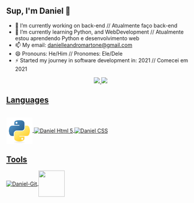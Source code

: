 ## Sup, I'm Daniel 👋


- 🔭 I’m currently working on back-end // Atualmente faço back-end
- 🌱 I’m currently learning Python, and WebDevelopment // Atualmente estou aprendendo Python e desenvolvimento web
- 📫 My email: danielleandromartone@gmail.com
- 😄 Pronouns: He/Him // Pronomes: Ele/Dele
- ⚡ Started my journey in software development in: 2021 // Comecei em 2021
<div align="center">
  <a href="https://github.com/Daniel-Martone">
  <img height="180em" src="https://github-readme-stats.vercel.app/api?username=Daniel-Martone&show_icons=true&theme=radical&include_all_commits=true&count_private=true"/>
  <img height="150m" src="https://github-readme-stats.vercel.app/api/top-langs/?username=Daniel-Martone&layout=compact&langs_count=7&theme=radical"/>
</div>
 
</div>
  <h2> Languages </h1>
  <div style="display: inline_block"><br>
  <img align="center" alt="Daniel Python" height="70" width="70" src="https://raw.githubusercontent.com/devicons/devicon/master/icons/python/python-original.svg">
  <img align="center" alt="Daniel Html 5" height="70" width="70" src="https://cdn.jsdelivr.net/gh/devicons/devicon/icons/html5/html5-original.svg">
  <img align="center" alt="Daniel CSS" height="70" width="70" src="https://cdn.jsdelivr.net/gh/devicons/devicon/icons/css3/css3-original.svg" />


  <h2>Tools</h1>
  <img align="center" alt="Daniel-Git" height="70" width="70"src="https://cdn.jsdelivr.net/gh/devicons/devicon/icons/git/git-original.svg">
  <img align="center" alt"Daniel Github" height="70" width="70" src="https://cdn.jsdelivr.net/gh/devicons/devicon/icons/github/github-original.svg" />
</div>
